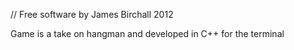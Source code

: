 // Free software by James Birchall 2012

Game is a take on hangman and developed in C++ for the terminal

